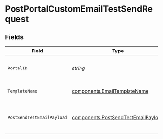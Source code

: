 # PostPortalCustomEmailTestSendRequest


## Fields

| Field                                                                                      | Type                                                                                       | Required                                                                                   | Description                                                                                | Example                                                                                    |
| ------------------------------------------------------------------------------------------ | ------------------------------------------------------------------------------------------ | ------------------------------------------------------------------------------------------ | ------------------------------------------------------------------------------------------ | ------------------------------------------------------------------------------------------ |
| `PortalID`                                                                                 | *string*                                                                                   | :heavy_check_mark:                                                                         | ID of the portal.                                                                          | f32d905a-ed33-46a3-a093-d8f536af9a8a                                                       |
| `TemplateName`                                                                             | [components.EmailTemplateName](../../models/components/emailtemplatename.md)               | :heavy_check_mark:                                                                         | Name of the email template.                                                                |                                                                                            |
| `PostSendTestEmailPayload`                                                                 | [components.PostSendTestEmailPayload](../../models/components/postsendtestemailpayload.md) | :heavy_check_mark:                                                                         | Send a test email using a custom email template.                                           |                                                                                            |